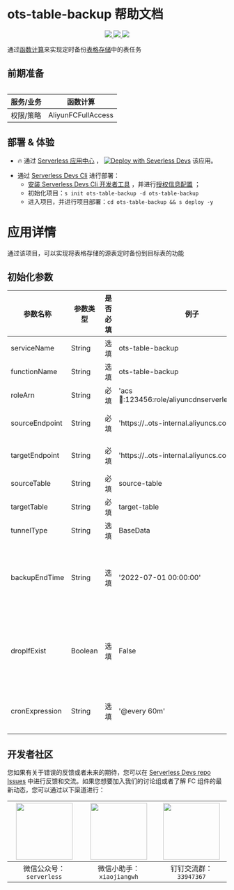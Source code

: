 # ots-table-backup 帮助文档

<p align="center" class="flex justify-center">
    <a href="https://www.serverless-devs.com" class="ml-1">
    <img src="http://editor.devsapp.cn/icon?package=ots-table-backup&type=packageType">
  </a>
  <a href="http://www.devsapp.cn/details.html?name=ots-table-backup" class="ml-1">
    <img src="http://editor.devsapp.cn/icon?package=ots-table-backup&type=packageVersion">
  </a>
  <a href="http://www.devsapp.cn/details.html?name=ots-table-backup" class="ml-1">
    <img src="http://editor.devsapp.cn/icon?package=ots-table-backup&type=packageDownload">
  </a>
</p>

<description>

通过[函数计算](https://www.aliyun.com/product/fc?spm=5176.19720258.J_3207526240.111.28b52c4aqlAUqO)来实现定时备份[表格存储](https://www.aliyun.com/product/ots?spm=5176.137990.J_3207526240.34.2e9b1608VLksvP)中的表任务

</description>

<table>

## 前期准备
| 服务/业务 | 函数计算           |
| --------- | ------------------ |
| 权限/策略 | AliyunFCFullAccess |

</table>

<codepre id="codepre">

</codepre>

<deploy>

## 部署 & 体验

<appcenter>

- :fire: 通过 [Serverless 应用中心](https://fcnext.console.aliyun.com/applications/create?template=ots-table-backup) ，
[![Deploy with Severless Devs](https://img.alicdn.com/imgextra/i1/O1CN01w5RFbX1v45s8TIXPz_!!6000000006118-55-tps-95-28.svg)](https://fcnext.console.aliyun.com/applications/create?template=ots-table-backup)  该应用。 

</appcenter>

- 通过 [Serverless Devs Cli](https://www.serverless-devs.com/serverless-devs/install) 进行部署：
    - [安装 Serverless Devs Cli 开发者工具](https://www.serverless-devs.com/serverless-devs/install) ，并进行[授权信息配置](https://www.serverless-devs.com/fc/config) ；
    - 初始化项目：`s init ots-table-backup -d ots-table-backup`   
    - 进入项目，并进行项目部署：`cd ots-table-backup && s deploy -y`

</deploy>

<appdetail id="flushContent">

# 应用详情

通过该项目，可以实现将表格存储的源表定时备份到目标表的功能


## 初始化参数
| 参数名称       | 参数类型 | 是否必填 | 例子                                                      | 参数含义                                                                                               |
| -------------- | -------- | -------- | --------------------------------------------------------- | ------------------------------------------------------------------------------------------------------ |
| serviceName    | String   | 选填     | ots-table-backup                                          | 函数服务名称名                                                                                         |
| functionName   | String   | 选填     | ots-table-backup                                          | 函数名称                                                                                               |
| roleArn        | String   | 必填     | 'acs:ram::123456:role/aliyuncdnserverlessdevsrole'        | 函数执行角色                                                                                           |
| sourceEndpoint | String   | 必填     | 'https://<instanceId>.<region>.ots-internal.aliyuncs.com' | 源表所在实例endpoint                                                                                   |
| targetEndpoint | String   | 必填     | 'https://<instanceId>.<region>.ots-internal.aliyuncs.com' | 目标表所在实例endpoint                                                                                 |
| sourceTable    | String   | 必填     | source-table                                              | 源表名名                                                                                               |
| targetTable    | String   | 必填     | target-table                                              | 目标表名名                                                                                             |
| tunnelType     | String   | 选填     | BaseData                                                  | [通道类型](https://help.aliyun.com/document_detail/102489.html)                                        |
| backupEndTime  | String   | 选填     | '2022-07-01 00:00:00'                                     | 使用增量备份时，备份的截止时间，yyyy-MM-dd HH:mm:ss                                                    |
| dropIfExist    | Boolean  | 选填     | False                                                     | 目标表存在时是否先删除目标表，保证目标表和源表的完全一致                                               |
| cronExpression | String   | 选填     | '@every 60m'                                              | 定时触发时间，参考 [函数计算](https://help.aliyun.com/document_detail/171746.html#section-gbz-k3r-vum) |

<devgroup>

## 开发者社区

您如果有关于错误的反馈或者未来的期待，您可以在 [Serverless Devs repo Issues](https://github.com/serverless-devs/serverless-devs/issues) 中进行反馈和交流。如果您想要加入我们的讨论组或者了解 FC 组件的最新动态，您可以通过以下渠道进行：

<p align="center">

| <img src="https://serverless-article-picture.oss-cn-hangzhou.aliyuncs.com/1635407298906_20211028074819117230.png" width="130px" > | <img src="https://serverless-article-picture.oss-cn-hangzhou.aliyuncs.com/1635407044136_20211028074404326599.png" width="130px" > | <img src="https://serverless-article-picture.oss-cn-hangzhou.aliyuncs.com/1635407252200_20211028074732517533.png" width="130px" > |
| --------------------------------------------------------------------------------------------------------------------------------- | --------------------------------------------------------------------------------------------------------------------------------- | --------------------------------------------------------------------------------------------------------------------------------- |
| <center>微信公众号：`serverless`</center>                                                                                         | <center>微信小助手：`xiaojiangwh`</center>                                                                                        | <center>钉钉交流群：`33947367`</center>                                                                                           |

</p>

</devgroup>